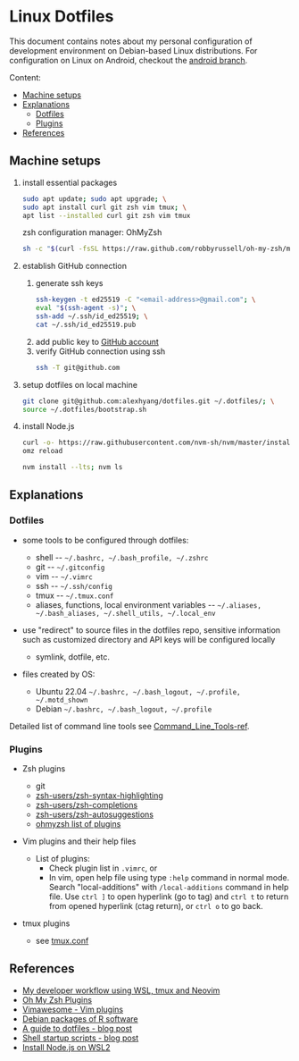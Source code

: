 # Linux Dotfiles

This document contains notes about my personal configuration
of development environment on Debian-based Linux distributions.
For configuration on Linux on Android, checkout the [android
branch](https://github.com/alexhyang/dotfiles/tree/android).

Content:

* [Machine setups](#machine-setups)
* [Explanations](#explanations)
  * [Dotfiles](#dotfiles)
  * [Plugins](#plugins)
* [References](#references)

## Machine setups
1.  install essential packages
    ```sh
    sudo apt update; sudo apt upgrade; \
    sudo apt install curl git zsh vim tmux; \
    apt list --installed curl git zsh vim tmux
    ```

    zsh configuration manager: OhMyZsh
    ```bash
    sh -c "$(curl -fsSL https://raw.github.com/robbyrussell/oh-my-zsh/master/tools/install.sh)"
    ```

1.  establish GitHub connection
    1.  generate ssh keys
        ```sh
        ssh-keygen -t ed25519 -C "<email-address>@gmail.com"; \
        eval "$(ssh-agent -s)"; \
        ssh-add ~/.ssh/id_ed25519; \
        cat ~/.ssh/id_ed25519.pub
        ```
    1.  add public key to [GitHub account](https://github.com/settings/keys)
    1.  verify GitHub connection using ssh
        ```sh
        ssh -T git@github.com
        ```

1.  setup dotfiles on local machine
    ```sh
    git clone git@github.com:alexhyang/dotfiles.git ~/.dotfiles/; \
    source ~/.dotfiles/bootstrap.sh
    ```

1.  install Node.js
    ```bash
    curl -o- https://raw.githubusercontent.com/nvm-sh/nvm/master/install.sh | bash; \
    omz reload
    ```
    ```bash
    nvm install --lts; nvm ls
    ```

## Explanations
### Dotfiles
*   some tools to be configured through dotfiles:
    *   shell -- `~/.bashrc, ~/.bash_profile, ~/.zshrc`
    *   git -- `~/.gitconfig`
    *   vim -- `~/.vimrc`
    *   ssh -- `~/.ssh/config`
    *   tmux -- `~/.tmux.conf`
    *   aliases, functions, local environment variables -- `~/.aliases,
        ~/.bash_aliases, ~/.shell_utils, ~/.local_env`

*   use "redirect" to source files in the dotfiles repo,
    sensitive information such as customized directory and
    API keys will be configured locally
    *   symlink, dotfile, etc.

*   files created by OS:
    *   Ubuntu 22.04
        `~/.bashrc, ~/.bash_logout, ~/.profile, ~/.motd_shown`
    *   Debian
        `~/.bashrc, ~/.bash_logout, ~/.profile`

Detailed list of command line tools see [Command_Line_Tools-ref](https://github.com/alexhyang/dotfiles/blob/main/refs/clt.md).

### Plugins
*   Zsh plugins
    *   git
    *   [zsh-users/zsh-syntax-highlighting](https://github.com/zsh-users/zsh-syntax-highlighting)
    *   [zsh-users/zsh-completions](https://github.com/zsh-users/zsh-completions)
    *   [zsh-users/zsh-autosuggestions](https://github.com/zsh-users/zsh-autosuggestions)
    *   [ohmyzsh list of plugins](https://github.com/ohmyzsh/ohmyzsh/wiki/Plugins)

*   Vim plugins and their help files

    *   List of plugins:
        *   Check plugin list in `.vimrc`, or
        *   In vim, open help file using type `:help` command in normal mode.
            Search "local-additions" with `/local-additions` command in help
            file. Use `ctrl ]` to open hyperlink (go to tag) and `ctrl t` to
            return from opened hyperlink (ctag return), or `ctrl o` to go
            back.

*   tmux plugins
    *   see [tmux.conf](./config/.tmux.conf)

## References
*   [My developer workflow using WSL, tmux and Neovim](https://dev.to/nexxeln/my-developer-workflow-using-wsl-tmux-and-neovim-55f5)
*   [Oh My Zsh Plugins](https://github.com/ohmyzsh/ohmyzsh/wiki/Plugins)
*   [Vimawesome - Vim plugins](https://vimawesome.com/)
*   [Debian packages of R software](https://cran.r-project.org/bin/linux/debian/)
*   [A guide to dotfiles - blog post](https://dotfiles.github.io/)
*   [Shell startup scripts - blog post](https://blog.flowblok.id.au/2013-02/shell-startup-scripts.html)
*   [Install Node.js on WSL2](https://learn.microsoft.com/en-ca/windows/dev-environment/javascript/nodejs-on-wsl)
